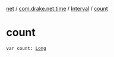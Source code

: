 [net](../../index.md) / [com.drake.net.time](../index.md) / [Interval](index.md) / [count](./count.md)

# count

`var count: `[`Long`](https://kotlinlang.org/api/latest/jvm/stdlib/kotlin/-long/index.html)
